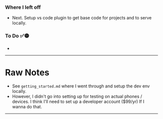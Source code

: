 ### Where I left off

- Next. Setup vs code plugin to get base code for projects and to serve locally. 



### To Do ✅🟡

- 

----

# Raw Notes

- See `getting_started.md` where I went through and setup the dev env locally.
- However, I didn't go into setting up for testing on actual phones / devices. I think I'll need to set up a developer account ($99/yr) If I wanna do that. 



----


